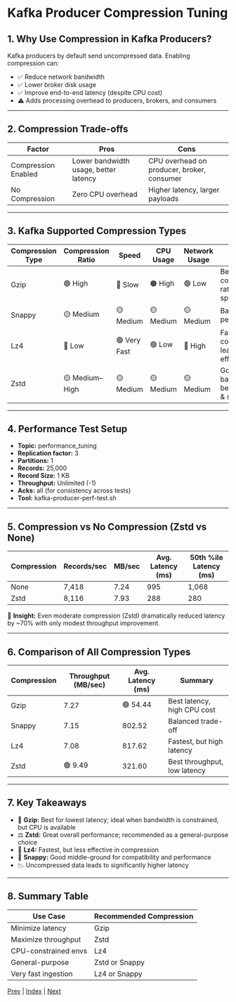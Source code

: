 # Kafka Producer Compression Tuning

## 1. Why Use Compression in Kafka Producers?
Kafka producers by default send uncompressed data. Enabling compression can:

- ✅ Reduce network bandwidth
- ✅ Lower broker disk usage
- ✅ Improve end-to-end latency (despite CPU cost)
- ⚠️ Adds processing overhead to producers, brokers, and consumers

---

## 2. Compression Trade-offs

| Factor              | Pros                                 | Cons                                 |
|---------------------|--------------------------------------|--------------------------------------|
| Compression Enabled | Lower bandwidth usage, better latency | CPU overhead on producer, broker, consumer |
| No Compression      | Zero CPU overhead                     | Higher latency, larger payloads       |

---

## 3. Kafka Supported Compression Types

| Compression Type | Compression Ratio | Speed         | CPU Usage | Network Usage | Notes                                         |
|------------------|------------------|--------------|-----------|--------------|-----------------------------------------------|
| Gzip             | 🟢 High          | 🔴 Slow      | 🟠 High   | 🟢 Low       | Best compression ratio, slowest speed         |
| Snappy           | 🟡 Medium        | 🟡 Medium    | 🟡 Medium | 🟡 Medium    | Balanced performance                         |
| Lz4              | 🔴 Low           | 🟢 Very Fast | 🟢 Low    | 🔴 High      | Fastest compression, least efficient          |
| Zstd             | 🟡 Medium–High   | 🟡 Medium    | 🟡 Medium | 🟡 Medium    | Good balance between size & speed             |

---

## 4. Performance Test Setup
- **Topic:** performance_tuning
- **Replication factor:** 3
- **Partitions:** 1
- **Records:** 25,000
- **Record Size:** 1 KB
- **Throughput:** Unlimited (-1)
- **Acks:** all (for consistency across tests)
- **Tool:** kafka-producer-perf-test.sh

---

## 5. Compression vs No Compression (Zstd vs None)

| Compression | Records/sec | MB/sec | Avg. Latency (ms) | 50th %ile Latency (ms) |
|-------------|-------------|--------|-------------------|------------------------|
| None        | 7,418       | 7.24   | 995               | 1,068                  |
| Zstd        | 8,116       | 7.93   | 288               | 280                    |

🧠 **Insight:** Even moderate compression (Zstd) dramatically reduced latency by ~70% with only modest throughput improvement.

---

## 6. Comparison of All Compression Types

| Compression | Throughput (MB/sec) | Avg. Latency (ms) | Summary                                 |
|-------------|---------------------|-------------------|-----------------------------------------|
| Gzip        | 7.27                | 🟢 54.44          | Best latency, high CPU cost              |
| Snappy      | 7.15                | 802.52            | Balanced trade-off                       |
| Lz4         | 7.08                | 817.62            | Fastest, but high latency                |
| Zstd        | 🟢 9.49             | 321.60            | Best throughput, low latency             |

---

## 7. Key Takeaways
- 🔁 **Gzip:** Best for lowest latency; ideal when bandwidth is constrained, but CPU is available
- ⚖️ **Zstd:** Great overall performance; recommended as a general-purpose choice
- 🚀 **Lz4:** Fastest, but less effective in compression
- 🧩 **Snappy:** Good middle-ground for compatibility and performance
- 📉 Uncompressed data leads to significantly higher latency

---

## 8. Summary Table

| Use Case                  | Recommended Compression |
|---------------------------|------------------------|
| Minimize latency          | Gzip                   |
| Maximize throughput       | Zstd                   |
| CPU-constrained envs      | Lz4                    |
| General-purpose           | Zstd or Snappy         |
| Very fast ingestion       | Lz4 or Snappy          |

[Prev](10.EffectOfAcksOnProducer.md) | [Index](INDEX.md) | [Next](12.BatchSizeLingermsOnProducer.md)

